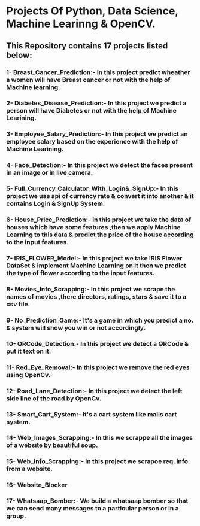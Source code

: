 # Projects Of Python, Data Science, Machine Learinng & OpenCV.

## This Repository contains 17 projects listed below:

### **1- Breast_Cancer_Prediction:-** In this project predict wheather a women will have **Breast cancer** or not with the help of Machine learning.

### **2- Diabetes_Disease_Prediction:-** In this project we predict a person will have **Diabetes** or not with the help of Machine Learining.

### **3- Employee_Salary_Prediction:-** In this project we predict an employee salary based on the experience with the help of Machine Learining.

### **4- Face_Detection:-** In this project we detect the faces present in an image or in live camera.

### **5- Full_Currency_Calculator_With_Login&_SignUp:-** In this project we use api of currency rate & convert it into another & it contains Login & SignUp System.

### **6- House_Price_Prediction:-** In this project we take the data of houses which have some features ,then we apply Machine Learning to this data & predict the price of the house according to the input features.

### **7- IRIS_FLOWER_Model:-** In this project we take IRIS Flower DataSet & implement Machine Learning on it then we predict the type of flower according to the input features.

### **8- Movies_Info_Scrapping:-** In this project we scrape the names of movies ,there directors, ratings, stars & save it to a csv file.

### **9- No_Prediction_Game:-** It's a game in which you predict a no. & system will show you win or not accordingly.

### **10- QRCode_Detection:-** In this project we detect a QRCode & put it text on it.

### **11- Red_Eye_Removal:-** In this project we remove the red eyes using OpenCv.

### **12- Road_Lane_Detection:-** In this project we detect the left side line of the road by OpenCv.

### **13- Smart_Cart_System:-** It's a cart system like malls cart system.

### **14- Web_Images_Scrapping:-** In this we scrappe all the images of a website by beautiful soup.

### **15- Web_Info_Scrapping:-** In this project we scrapoe req. info. from a website.

### **16- Website_Blocker**

### **17- Whatsaap_Bomber:-** We build a whatsaap bomber so that we can send many messages to a particular person or in a group.
